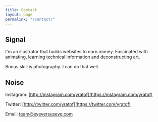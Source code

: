 ```yaml
---
title: Contact
layout: page
permalink: "/contact/"
---
```


## Signal
I'm an illustrator that builds websites to earn money. Fascinated with animating, learning technical information and deconstructing art.

Bonus skill is photography. I can do that well.

## Noise


Instagram: [http://instagram.com/yratof](https://instagram.com/yratof)

Twitter: [http://twitter.com/yratof](https://twitter.com/yratof)

Email: [team@eyeversuseye.com](mailto:eyeversuseye@gmail.com)

<br data-thought="lazy-way-to-push-down-the-footer" />
<br data-thought="but-who-gives-a-fuck" />
